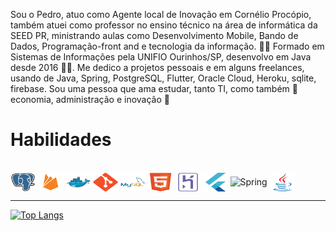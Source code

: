 Sou o Pedro, atuo como Agente local de Inovação em Cornélio Procópio, também atuei como professor no ensino técnico na área de informática da SEED PR, ministrando aulas como Desenvolvimento Mobile, Bando de Dados, Programação-front and e tecnologia da informação. :man_teacher:
Formado em Sistemas de Informações pela UNIFIO Ourinhos/SP, desenvolvo em Java desde 2016 :man_technologist:. 
Me dedico a projetos pessoais e em alguns freelances, usando de Java, Spring, PostgreSQL, Flutter, Oracle Cloud, Heroku, sqlite, firebase.
Sou uma pessoa que ama estudar, tanto TI, como também 💸 economia, administração e inovação :satellite:

# Habilidades

<div style="display: inline-block"><br>
  <img align="center" alt="PostgreSQL" height="30" width="40" src="https://github.com/devicons/devicon/blob/master/icons/postgresql/postgresql-original.svg">
  <img align="center" alt="Firebase" height="30" width="40" src="https://raw.githubusercontent.com/devicons/devicon/master/icons/firebase/firebase-plain.svg">
  <img align="center" alt="Docker" height="30" width="40" src="https://raw.githubusercontent.com/devicons/devicon/master/icons/docker/docker-original.svg">
  <img align="center" alt="Git" height="30" width="40" src="https://raw.githubusercontent.com/devicons/devicon/master/icons/git/git-original.svg">
  <img align="center" alt="Mysql" height="30" width="40" src="https://github.com/devicons/devicon/blob/master/icons/mysql/mysql-original-wordmark.svg">
  <img align="center" alt="Html5" height="30" width="40" src="https://github.com/devicons/devicon/blob/master/icons/html5/html5-original.svg">
  <img align="center" alt="Heroku" height="30" width="40" src="https://github.com/devicons/devicon/blob/master/icons/heroku/heroku-original.svg">
  <img align="center" alt="Flutter" height="30" width="40" src="https://github.com/devicons/devicon/blob/master/icons/flutter/flutter-original.svg">
  <img align="center" alt="Spring" height="30" width="40" src="https://www.svgrepo.com/show/354380/spring-icon.svg">  
  <img align="center" alt="Java" height="30" width="40" src="https://github.com/devicons/devicon/blob/master/icons/java/java-original.svg">  
</div>

<hr/>

[![Top Langs](https://github-readme-stats.vercel.app/api/top-langs/?username=pedro0509&layout=compact&hide_border=true&hide=css,html,scss,python&theme=dracula)](https://github.com/pedro0509/github-readme-stats)
<!--
**pedro0509/pedro0509** is a ✨ _special_ ✨ repository because its `README.md` (this file) appears on your GitHub profile.

Here are some ideas to get you started:

- 🔭 I’m currently working on ...
- 🌱 I’m currently learning ...
- 👯 I’m looking to collaborate on ...
- 🤔 I’m looking for help with ...
- 💬 Ask me about ...
- 📫 How to reach me: ...
- 😄 Pronouns: ...
- ⚡ Fun fact: ...
-->
